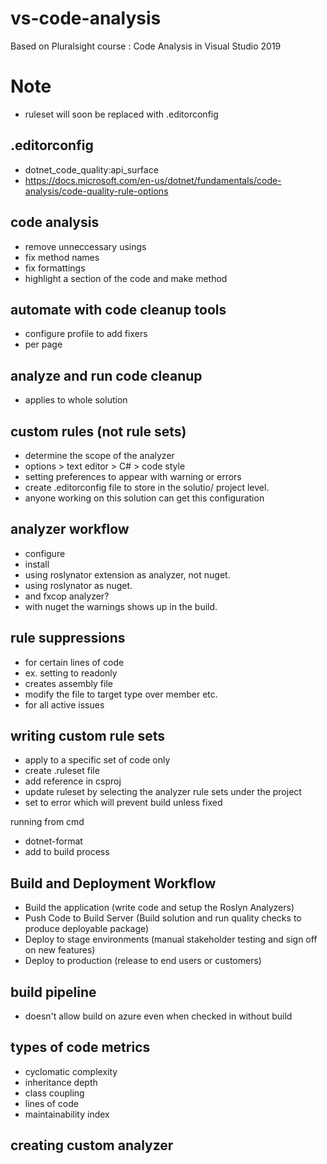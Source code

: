 # vs-code-analysis
Based on Pluralsight course : Code Analysis in Visual Studio 2019

# Note
- ruleset will soon be replaced with .editorconfig

## .editorconfig
- dotnet_code_quality:api_surface
- https://docs.microsoft.com/en-us/dotnet/fundamentals/code-analysis/code-quality-rule-options

## code analysis
- remove unneccessary usings
- fix method names
- fix formattings
- highlight a section of the code and make method

## automate with code cleanup tools
- configure profile to add fixers
- per page

## analyze and run code cleanup
- applies to whole solution

## custom rules (not rule sets)
- determine the scope of the analyzer
- options > text editor > C# > code style
- setting preferences to appear with warning or errors
- create .editorconfig file to store in the solutio/ project level.
- anyone working on this solution can get this configuration

## analyzer workflow
- configure
- install
- using roslynator extension as analyzer, not nuget.
- using roslynator as nuget.
- and fxcop analyzer?
- with nuget the warnings shows up in the build.

## rule suppressions
- for certain lines of code
- ex. setting to readonly
- creates assembly file
- modify the file to target type over member etc.
- for all active issues

## writing custom rule sets
- apply to a specific set of code only
- create .ruleset file
- add reference <codeanalysisruleset> in csproj
- update ruleset by selecting the analyzer rule sets under the project
- set to error which will prevent build unless fixed

running from cmd
- dotnet-format
- add to build process


## Build and Deployment Workflow
- Build the application
(write code and setup the Roslyn Analyzers)
- Push Code to Build Server
(Build solution and run quality checks to produce deployable package)
- Deploy to stage environments
(manual stakeholder testing and sign off on new features)
- Deploy to production
(release to end users or customers)

## build pipeline
- doesn't allow build on azure even when checked in without build

## types of code metrics
- cyclomatic complexity
- inheritance depth
- class coupling
- lines of code
- maintainability index

## creating custom analyzer
